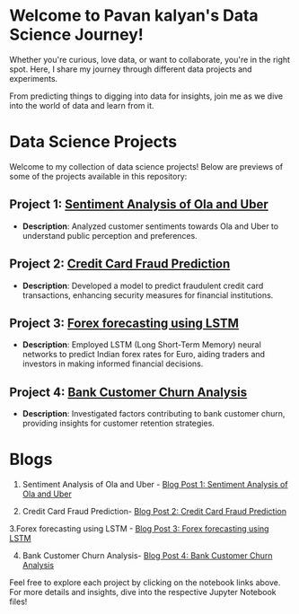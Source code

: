 
# Welcome to Pavan kalyan's Data Science Journey!

Whether you're curious, love data, or want to collaborate, you're in the right spot. Here, I share my journey through different data projects and experiments.

From predicting things to digging into data for insights, join me as we dive into the world of data and learn from it.


# Data Science Projects

Welcome to my collection of data science projects! Below are previews of some of the projects available in this repository:

## Project 1: [Sentiment Analysis of Ola and Uber](https://github.com/Pavankalyanpeddanaboina/data-science-projects/blob/main/bank%20customer%20churn%20%20(1).ipynb)

- **Description**: Analyzed customer sentiments towards Ola and Uber to understand public perception and preferences.
  

## Project 2: [Credit Card Fraud Prediction](https://github.com/Pavankalyanpeddanaboina/data-science-projects/blob/main/bank%20customer%20churn%20%20(1).ipynb)
- **Description**: Developed a model to predict fraudulent credit card transactions, enhancing security measures for financial institutions.


## Project 3: [Forex forecasting using LSTM](file:///C:/Data%20sets/PROJECTS/forex%20forecasting%20%20(1).html)
- **Description**: Employed LSTM (Long Short-Term Memory) neural networks to predict Indian forex rates for Euro, aiding traders and investors in making informed financial decisions.


## Project 4: [Bank Customer Churn Analysis](https://github.com/Pavankalyanpeddanaboina/data-science-projects/blob/main/bank%20customer%20churn%20%20(1).ipynb)
- **Description**: Investigated factors contributing to bank customer churn, providing insights for customer retention strategies.




# Blogs

1. Sentiment Analysis of Ola and Uber - [Blog Post 1: Sentiment Analysis of Ola and Uber ](https://kalyandatajourney.blogspot.com/p/a-tale-of-two-ride-hailing-giants.html)


2. Credit Card Fraud Prediction- [Blog Post 2: Credit Card Fraud Prediction](https://kalyandatajourney.blogspot.com/p/stay-safe-online-predicting-credit-card.html)


3.Forex forecasting using LSTM - [Blog Post 3: Forex forecasting using LSTM](https://kalyandatajourney.blogspot.com/p/behind-numbers-science-of-lstm-forex.html)


4. Bank Customer Churn Analysis- [Blog Post 4: Bank Customer Churn Analysis](https://kalyandatajourney.blogspot.com/p/decoding-bank-customer-churn-insights.html)


Feel free to explore each project by clicking on the notebook links above. For more details and insights, dive into the respective Jupyter Notebook files!
